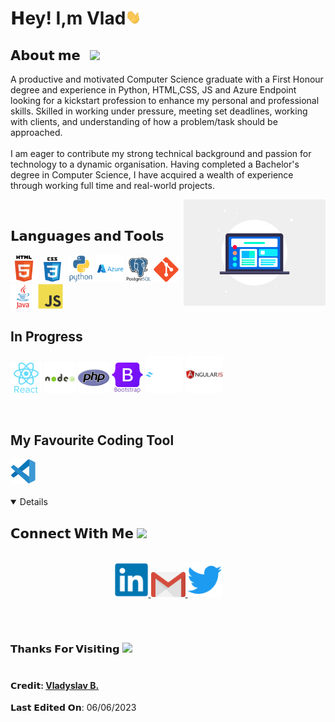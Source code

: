 
<h1> 𝗛ey! I,m Vlad<img src="https://github.com/LeonardoYz/LeonardoYz/blob/main/assets/Hi.gif" width="25"></h1>

<h2> 𝗔𝗯𝗼𝘂𝘁 𝗺𝗲 <img src="https://emoji.gg/assets/emoji/7279-vibecat.gif" width="25" style="margin-left: 10px;"/></h2>



A productive and motivated Computer Science graduate with a First Honour degree and experience in Python, HTML,CSS, JS and Azure Endpoint looking for a kickstart profession to enhance my personal and professional skills. Skilled in working under pressure, meeting set deadlines, working with clients, and understanding of how a problem/task should be approached.<br> <br>
I am eager to contribute my strong technical background and passion for technology to a dynamic organisation. Having completed a Bachelor's degree in Computer Science, I have acquired a wealth of experience through working full time and real-world projects.

<img align="right" width="45%" src="https://github.com/LeonardoYz/LeonardoYz/blob/main/assets/responsive-design-image.gif">

<br/>

<h2>𝗟𝗮𝗻𝗴𝘂𝗮𝗴𝗲𝘀 𝗮𝗻𝗱 𝗧𝗼𝗼𝗹𝘀</h2>
<code><img width="43" src="https://github.com/devicons/devicon/blob/master/icons/html5/html5-original-wordmark.svg"></code>
<code><img width="40" src="https://github.com/devicons/devicon/blob/master/icons/css3/css3-original-wordmark.svg"></code>
<code><img width="43" src="https://github.com/devicons/devicon/blob/master/icons/python/python-original-wordmark.svg"></code>
<code><img width="43" src="https://github.com/devicons/devicon/blob/master/icons/azure/azure-original-wordmark.svg"></code>
<code><img width="40" src="https://github.com/devicons/devicon/blob/master/icons/postgresql/postgresql-original-wordmark.svg"></code>
<code><img width="40" src="https://github.com/LeonardoYz/LeonardoYz/blob/main/assets/git.svg"></code>
<code><img width="40" src="https://github.com/devicons/devicon/blob/master/icons/java/java-original-wordmark.svg"></code>
<code><img src="https://github.com/devicons/devicon/blob/master/icons/javascript/javascript-original.svg" alt="JavaScript" height="40" width="40"></code>

<br>
<h2>In Progress</h2>

<img src="https://github.com/devicons/devicon/blob/master/icons/react/react-original-wordmark.svg" alt="React" height="50" width="50"/> <img
src="https://github.com/devicons/devicon/blob/master/icons/nodejs/nodejs-original-wordmark.svg" alt="Node" height="50" width="50"/> <img
src="https://github.com/devicons/devicon/blob/master/icons/php/php-original.svg" alt="PHP" height="50" width="50"/> <img
src="https://github.com/devicons/devicon/blob/master/icons/bootstrap/bootstrap-original-wordmark.svg" alt="Bootstrap" height="50" width="50"/> <img
src="https://github.com/devicons/devicon/blob/master/icons/tailwindcss/tailwindcss-original-wordmark.svg" alt="Tailwind" height="60" width="60"/> <img
src="https://github.com/devicons/devicon/blob/master/icons/angularjs/angularjs-original-wordmark.svg" alt="AngularJS" height="60" width="60"/>

<br>
<h2>My Favourite Coding Tool</h2>
<code><img width="40" src="https://raw.githubusercontent.com/LeonardoYz/LeonardoYz/131012de2f1dd0ebeb603553c661639ffd7a689b/assets/vsCode.svg"></code>


<br/>
<br/>


<details open="">


<h2>
  𝗖𝗼𝗻𝗻𝗲𝗰𝘁 𝗪𝗶𝘁𝗵 𝗠𝗲
  <a target="_blank">
    <img src="https://media.tenor.com/images/22f42c11b612b041b4038573dca18a2d/tenor.gif" height="25px" style="max-width:100%;">
  </a>
</h2>

<p align="center">
  <br>
  <a href="https://www.linkedin.com/in/vladyslav-blazhenko-585007206/" target="_blank">
    <code><img width="55" src="https://raw.githubusercontent.com/devicons/devicon/1119b9f84c0290e0f0b38982099a2bd027a48bf1/icons/linkedin/linkedin-original.svg"/></code>
  </a>
  <a href="mailto: blazhenko2603@gmail.com" target="_blank">
    <code><img width="55" src="https://github.com/LeonardoYz/LeonardoYz/blob/main/assets/gmail.png"/></code>
  </a>
    <a href="https://twitter.com/VBlazhenko_Dev" target="_blank">
    <code><img width="55" src="https://raw.githubusercontent.com/devicons/devicon/1119b9f84c0290e0f0b38982099a2bd027a48bf1/icons/twitter/twitter-original.svg"/></code>
  </a>
</p>
<br/>





#

<h3>𝗧𝗵𝗮𝗻𝗸𝘀 𝗙𝗼𝗿 𝗩𝗶𝘀𝗶𝘁𝗶𝗻𝗴 <img height="40" src="https://emoji.gg/assets/emoji/7333-parrotdance.gif"></h3>

#

<h4>𝗖𝗿𝗲𝗱𝗶𝘁: <a href="https://github.com/VBlazhenko">Vladyslav B.</a></h4>
<p>𝗟𝗮𝘀𝘁 𝗘𝗱𝗶𝘁𝗲𝗱 𝗢𝗻: 06/06/2023</p>
